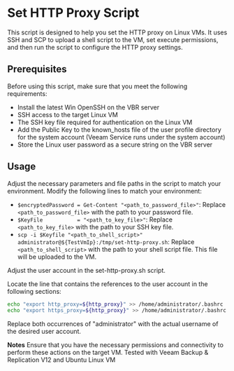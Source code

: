 # Set HTTP Proxy Script

This script is designed to help you set the HTTP proxy on Linux VMs. It uses SSH and SCP to upload a shell script to the VM, set execute permissions, and then run the script to configure the HTTP proxy settings. 

## Prerequisites

Before using this script, make sure that you meet the following requirements:

- Install the latest Win OpenSSH on the VBR server
- SSH access to the target Linux VM
- The SSH key file required for authentication on the Linux VM
- Add the Public Key to the known_hosts file of the user profile directory for the system account (Veeam Service runs under the system account)
- Store the Linux user password as a secure string on the VBR server

## Usage

Adjust the necessary parameters and file paths in the script to match your environment. Modify the following lines to match your environment:

- `$encryptedPassword = Get-Content "<path_to_password_file>"`: Replace `<path_to_password_file>` with the path to your password file.
- `$KeyFile           = "<path_to_key_file>"`: Replace `<path_to_key_file>` with the path to your SSH key file.
- `scp -i $Keyfile "<path_to_shell_script>" administrator@${TestVmIp}:/tmp/set-http-proxy.sh`: Replace `<path_to_shell_script>` with the path to your shell script file. This file will be uploaded to the VM.

Adjust the user account in the set-http-proxy.sh script.

Locate the line that contains the references to the user account in the following sections:

   ```bash
   echo "export http_proxy=${http_proxy}" >> /home/administrator/.bashrc
   echo "export https_proxy=${http_proxy}" >> /home/administrator/.bashrc
   ```

   Replace both occurrences of "administrator" with the actual username of the desired user account.

**Notes** 
Ensure that you have the necessary permissions and connectivity to perform these actions on the target VM.
Tested with Veeam Backup & Replication V12 and Ubuntu Linux VM
